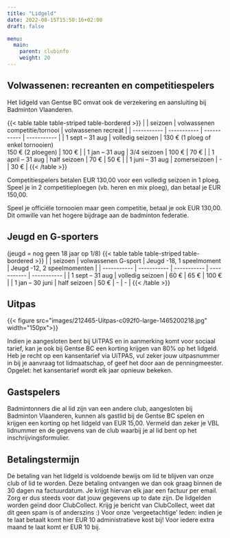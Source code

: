 ```yaml
---
title: "Lidgeld"
date: 2022-08-15T15:50:16+02:00
draft: false

menu:
  main:
    parent: clubinfo
    weight: 20
---
```


## Volwassenen: recreanten en competitiespelers
Het lidgeld van Gentse BC omvat ook de verzekering en aansluiting bij Badminton Vlaanderen.

{{< table table table-striped table-bordered >}}
|  | seizoen | volwassenen competitie/tornooi | volwassenen recreat |
| ----------- | ----------- | ----------- | ----------- |
| 1 sept – 31 aug | volledig seizoen | 130 € (1 ploeg of enkel tornooien) <br> 150 € (2 ploegen) |  100 € |
| 1 jan – 31 aug | 3/4 seizoen | 100 € |  70 € |
| 1 april – 31 aug | half seizoen | 70 € |  50 € |
| 1 juni – 31 aug | zomerseizoen | - |  30 € |
{{< /table >}}

Competitiespelers betalen EUR 130,00 voor een volledig seizoen in 1 ploeg. Speel je in 2 competitieploegen (vb. heren en mix ploeg), dan betaal je EUR 150,00. 

Speel je officiële tornooien maar geen competitie, betaal je ook EUR 130,00. Dit omwille van het hogere bijdrage aan de badminton federatie.

## Jeugd en G-sporters
(jeugd = nog geen 18 jaar op 1/8)
{{< table table table-striped table-bordered >}}
|  | seizoen | volwassenen G-sport | Jeugd -18, 1 speelmoment | Jeugd -12, 2 speelmomenten |
| ----------- | ----------- | ----------- | ----------- | ----------- |
| 1 sept – 31 aug | volledig seizoen | 60 € |  65 € |  100 € |
| 1 jan – 30 juni | half seizoen | 50 € |  - | - |
{{< /table >}}

## Uitpas
{{< figure src="images/212465-Uitpas-c092f0-large-1465200218.jpg" width="150px">}}

Indien je aangesloten bent bij UiTPAS en in aanmerking komt voor sociaal tarief, kan je ook bij Gentse BC een korting krijgen van 80% op het lidgeld. Heb je recht op een kansentarief via UiTPAS, vul zeker jouw uitpasnummer in bij je aanvraag tot lidmaatschap, of geef het door aan de penningmeester. Opgelet: het kansentarief wordt elk jaar opnieuw bekeken.

## Gastspelers
Badmintonners die al lid zijn van een andere club, aangesloten bij Badminton Vlaanderen, kunnen als gastlid bij de Gentse BC spelen en krijgen een korting op het lidgeld van EUR 15,00. Vermeld dan zeker je VBL lidnummer en de gegevens van de club waarbij je al lid bent op het inschrijvingsformulier.

## Betalingstermijn
De betaling van het lidgeld is voldoende bewijs om lid te blijven van onze club of lid te worden.  Deze betaling ontvangen we dan ook graag binnen de 30 dagen na factuurdatum. Je krijgt hiervan elk jaar een factuur per email. Zorg er dus steeds voor dat jouw gegevens up to date zijn.
De lidgelden worden geïnd door ClubCollect. Krijg je bericht van ClubCollect, weet dat dit geen spam is of anderszins :)
Voor onze ‘vergeetachtige’ leden: indien je te laat betaalt komt hier EUR 10 administratieve kost bij! Voor iedere extra maand te laat komt er EUR 10 bij.